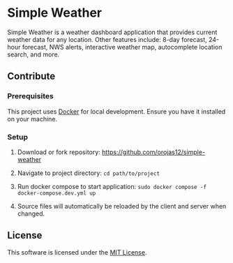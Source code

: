 # Simple Weather

Simple Weather is a weather dashboard application that provides current weather data for any location. Other features include: 8-day forecast, 24-hour forecast, NWS alerts, interactive weather map, autocomplete location search, and more.

## Contribute

### Prerequisites

This project uses [Docker](https://www.docker.com/) for local development. Ensure you have it installed on your machine.

### Setup

1. Download or fork repository: https://github.com/orojas12/simple-weather

2. Navigate to project directory: `cd path/to/project`

3. Run docker compose to start application: `sudo docker compose -f docker-compose.dev.yml up`

4. Source files will automatically be reloaded by the client and server when changed.

## License

This software is licensed under the [MIT License](https://github.com/orojas12/simple-weather/license.txt).